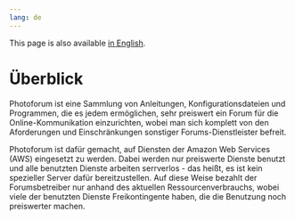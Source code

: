 ```yaml
---
lang: de
---
```

This page is also available [in English](../index).

# Überblick

Photoforum ist eine Sammlung von Anleitungen, Konfigurationsdateien und Programmen,
die es jedem ermöglichen, sehr preiswert ein Forum für die Online-Kommunikation einzurichten,
wobei man sich komplett von den Aforderungen und Einschränkungen sonstiger Forums-Dienstleister
befreit.

Photoforum ist dafür gemacht, auf Diensten der Amazon Web Services (AWS) eingesetzt zu werden.
Dabei werden nur preiswerte Dienste benutzt und alle benutzten Dienste arbeiten serrverlos - das
heißt, es ist kein spezieller Server dafür bereitzustellen. Auf diese Weise bezahlt der
Forumsbetreiber nur anhand des aktuellen Ressourcenverbrauchs, wobei viele der benutzten
Dienste Freikontingente haben, die die Benutzung noch preiswerter machen.
